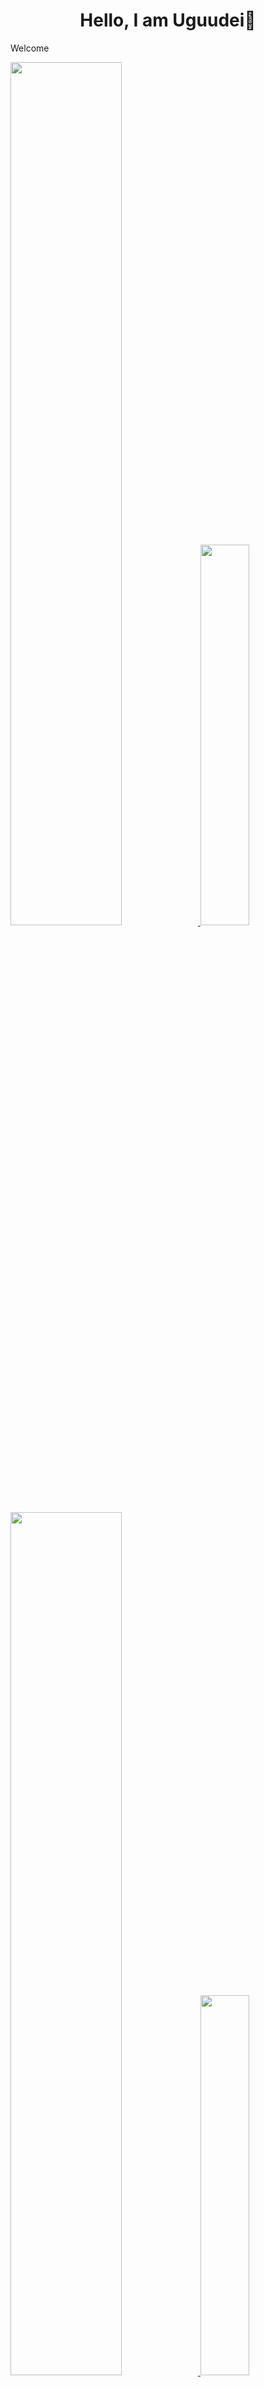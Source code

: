 <h1 align=center><b>Hello, I am Uguudei👋</b></h1>

Welcome

<!-- Light Mode -->
<div float="middle">
<a href="https://github.com/Uguudei#gh-light-mode-only">
<img src="https://github-readme-stats.vercel.app/api?username=uguudei&include_orgs=true&include_all_commits=true&hide_rank=false&count_private=true&hide=stars&hide_title=true&hide_border=false&show_icons=true&text_color=24292F&bg_color=FFFFFF&border_color=D0D6DE&icon_color=519BF5#gh-light-mode-only"  width=59.5%/>
</a>
<a href="https://github.com/Uguudei#gh-light-mode-only">
<img src="https://github-readme-stats.vercel.app/api/top-langs/?username=uguudei&include_orgs=true&include_all_commits=true&count_private=true&exclude_repo=jupyter-notebooks&langs_count=6&hide_title=true&layout=compact&hide_border=false&text_color=24292F&bg_color=FFFFFF&border_color=D0D6DE#gh-light-mode-only" width=39.5%/>
</a>
</div>

<!-- Dark Mode -->
<div float="middle">
<a href="https://github.com/Uguudei#gh-dark-mode-only">
<img src="https://github-readme-stats.vercel.app/api?username=uguudei&include_orgs=true&include_all_commits=true&hide_rank=false&count_private=true&hide=stars&hide_title=true&hide_border=false&text_color=ADBAC7&bg_color=22272E&border_color=444C56&icon_color=519BF5&show_icons=true#gh-dark-mode-only"  width=59.5%/>
<a>
<a href="https://github.com/Uguudei#gh-dark-mode-only">
<img src="https://github-readme-stats.vercel.app/api/top-langs/?username=uguudei&include_orgs=true&include_all_commits=true&count_private=true&exclude_repo=jupyter-notebooks&langs_count=6&hide_title=true&layout=compact&hide_border=false&text_color=ADBAC7&bg_color=22272E&border_color=444C56#gh-dark-mode-only" width=39.5%/>
</div>
</a>

<!--
**Uguudei/uguudei** is a ✨ _special_ ✨ repository because its `README.md` (this file) appears on your GitHub profile.

Here are some ideas to get you started:

- 🔭 I’m currently working on ...
- 🌱 I’m currently learning ...
- 👯 I’m looking to collaborate on ...
- 🤔 I’m looking for help with ...
- 💬 Ask me about ...
- 📫 How to reach me: ...
- 😄 Pronouns: ...
- ⚡ Fun fact: ...
-->

[![@uguudei's Holopin board](https://holopin.io/api/user/board?user=uguudei)](https://holopin.io/@uguudei)
